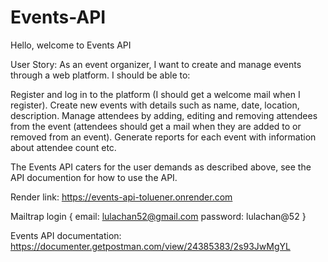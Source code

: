 # Events-API
Hello, welcome to Events API


User Story: As an event organizer, I want to create and manage events through a web platform. I should be able to:

Register and log in to the platform (I should get a welcome mail when I register).
Create new events with details such as name, date, location, description.
Manage attendees by adding, editing and removing attendees from the event (attendees should get a mail when they are added to or removed from an event).
Generate reports for each event with information about attendee count etc.


The Events API caters for the user demands as described above, see the API documention for how to use the API.



Render link: https://events-api-toluener.onrender.com

Mailtrap login { email: lulachan52@gmail.com
                password: lulachan@52 }
                
                
Events API documentation: https://documenter.getpostman.com/view/24385383/2s93JwMgYL 
